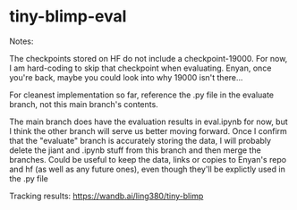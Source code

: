 # tiny-blimp-eval

Notes: 

The checkpoints stored on HF do not include a checkpoint-19000. For now, I am hard-coding to skip that checkpoint when evaluating. Enyan, once you're back, maybe you could look into why 19000 isn't there...

For cleanest implementation so far, reference the .py file in the evaluate branch, not this main branch's contents.

The main branch does have the evaluation results in eval.ipynb for now, but I think the other branch will serve us better moving forward. Once I confirm that the "evaluate" branch is accurately storing the data, I will probably delete the jiant and .ipynb stuff from this branch and then merge the branches. Could be useful to keep the data, links or copies to Enyan's repo and hf (as well as any future ones), even though they'll be explictly used in the .py file

Tracking results: https://wandb.ai/ling380/tiny-blimp 

